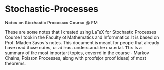 # Stochastic-Processes
Notes on Stochastic Processes Course @ FMI

These are some notes that I created using LaTeX for Stochastic Processes Course I took in the Faculty of Mathematics and Infornmatics. It is based on Prof. Mladen Savov's notes. This document is meant for people that already have read those notes, or at least understand the material. This is a summary of the most important topics, covered in the course - Markov Chains, Poisson Processes, along with proofs(or proof ideas) of most theorems.
